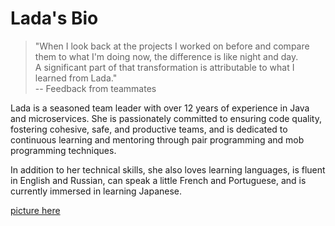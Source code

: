 # Lada's Bio

> "When I look back at the projects I worked on before and compare them to what I'm doing now, the difference is like night and day.  
> A significant part of that transformation is attributable to what I learned from Lada."  
> -- Feedback from teammates  
  
Lada is a seasoned team leader with over 12 years of experience in Java and microservices. 
She is passionately committed to ensuring code quality, fostering cohesive, safe, and productive teams, 
and is dedicated to continuous learning and mentoring through pair programming and mob programming techniques.

In addition to her technical skills, she also loves learning languages, is fluent in English and Russian, 
can speak a little French and Portuguese, and is currently immersed in learning Japanese.

[picture here](images/lada_2021.jpeg)
